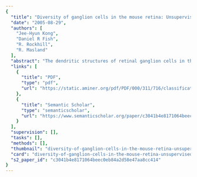 ```yaml
---
{
  "title": "Diversity of ganglion cells in the mouse retina: Unsupervised morphological classification and its limits",
  "date": "2005-08-29",
  "authors": [
    "Jee-Hyun Kong",
    "Daniel R Fish",
    "R. Rockhill",
    "R. Masland"
  ],
  "abstract": "The dendritic structures of retinal ganglion cells in the mouse retina were visualized by particle‐mediated transfer of DiI, microinjection of Lucifer yellow, or visualization of green fluorescent protein expressed in a transgenic strain. The cells were imaged in three dimensions and the morphologies of a series of 219 cells were analyzed quantitatively. A total of 26 parameters were studied and automated cluster analysis was carried out using the k‐means methods. An effective clustering, judged by silhouette analysis, was achieved using three parameters: level of stratification, extent of the dendritic field, and density of branching. An 11‐cluster solution is illustrated. The cells within each cluster are visibly similar along morphological dimensions other than those used statistically to form the clusters. They could often be matched to ganglion cell types defined by previous studies. For reasons that are discussed, however, this classification must remain provisional. Some steps toward more definitive methods of unsupervised classification are pointed out. J. Comp. Neurol. 489:293–310, 2005. © 2005 Wiley‐Liss, Inc.",
  "links": [
    {
      "title": "PDF",
      "type": "pdf",
      "url": "https://static.aminer.org/pdf/PDF/000/311/716/classification_of_cat_ganglion_retinal_cells_and_implications_for_shape.pdf"
    },
    {
      "title": "Semantic Scholar",
      "type": "semanticscholar",
      "url": "https://www.semanticscholar.org/paper/c3041b4e8171064beec0eb84a2d58e47aa8cc414"
    }
  ],
  "supervision": [],
  "tasks": [],
  "methods": [],
  "thumbnail": "diversity-of-ganglion-cells-in-the-mouse-retina-unsupervised-morphological-classification-and-its-limits-thumb.jpg",
  "card": "diversity-of-ganglion-cells-in-the-mouse-retina-unsupervised-morphological-classification-and-its-limits-card.jpg",
  "s2_paper_id": "c3041b4e8171064beec0eb84a2d58e47aa8cc414"
}
---
```


